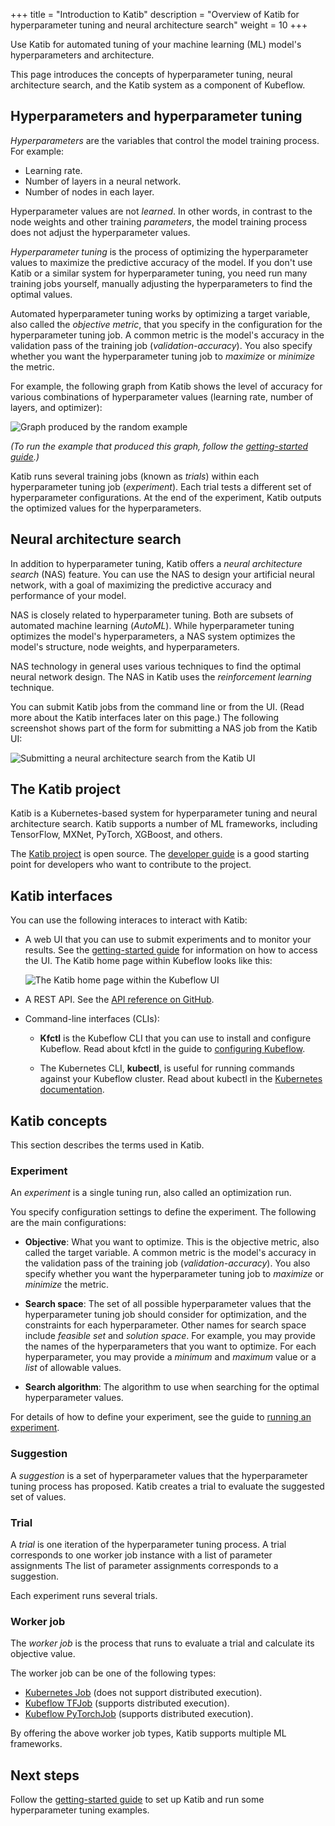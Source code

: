 +++
title = "Introduction to Katib"
description = "Overview of Katib for hyperparameter tuning and neural architecture search"
weight = 10
+++

Use Katib for automated tuning of your machine learning (ML) model's 
hyperparameters and architecture.

This page introduces the concepts of hyperparameter tuning, neural
architecture search, and the Katib system as a component of Kubeflow.

## Hyperparameters and hyperparameter tuning

*Hyperparameters* are the variables that control the model training process. 
For example: 

* Learning rate.
* Number of layers in a neural network.
* Number of nodes in each layer.

Hyperparameter values are not *learned*. In other words, in contrast to the 
node weights and other training *parameters*, the model training process does 
not adjust the hyperparameter values.

*Hyperparameter tuning* is the process of optimizing the hyperparameter values
to maximize the predictive accuracy of the model. If you don't use Katib or a 
similar system for hyperparameter tuning, you need run many training jobs 
yourself, manually adjusting the hyperparameters to find the optimal values.

Automated hyperparameter tuning works by optimizing a target variable, 
also called the *objective metric*, that you specify in the configuration for 
the hyperparameter tuning job. A common metric is the model's accuracy
in the validation pass of the training job (*validation-accuracy*). You also 
specify whether you want the hyperparameter tuning job to *maximize* or 
*minimize* the metric.

For example, the following graph from Katib shows the level of accuracy
for various combinations of hyperparameter values (learning rate, number of 
layers, and optimizer):

<img src="/docs/images/katib-random-example-graph.png" 
  alt="Graph produced by the random example"
  class="mt-3 mb-3 border border-info rounded">

*(To run the example that produced this graph, follow the [getting-started 
guide](/docs/components/hyperparameter-tuning/hyperparameter/).)*

Katib runs several training jobs (known as *trials*) within each
hyperparameter tuning job (*experiment*). Each trial tests a different set of 
hyperparameter configurations. At the end of the experiment, Katib outputs 
the optimized values for the hyperparameters.

## Neural architecture search

In addition to hyperparameter tuning, Katib offers a *neural architecture
search* (NAS) feature. You can use the NAS to design 
your artificial neural network, with a goal of maximizing the predictive 
accuracy and performance of your model.

NAS is closely related to hyperparameter tuning. Both are subsets of automated 
machine learning (*AutoML*). While hyperparameter tuning
optimizes the model's hyperparameters, a NAS system optimizes the model's
structure, node weights, and hyperparameters.

NAS technology in general uses various techniques to find the optimal neural
network design. The NAS in Katib uses the *reinforcement learning* technique.

You can submit Katib jobs from the command line or from the UI. (Read more 
about the Katib interfaces later on this page.) The following screenshot shows
part of the form for submitting a NAS job from the Katib UI:

<img src="/docs/images/katib-neural-architecture-search-ui.png" 
  alt="Submitting a neural architecture search from the Katib UI"
  class="mt-3 mb-3 border border-info rounded">

## The Katib project

Katib is a Kubernetes-based system for hyperparameter tuning and neural 
architecture search. Katib supports a number of ML frameworks, including 
TensorFlow, MXNet, PyTorch, XGBoost, and others.

The [Katib project](https://github.com/kubeflow/katib) is open source. 
The [developer guide](https://github.com/kubeflow/katib/blob/master/docs/developer-guide.md)
is a good starting point for developers who want to contribute to the project.

## Katib interfaces

You can use the following interaces to interact with Katib:

* A web UI that you can use to submit experiments and to monitor your results.
  See the [getting-started 
  guide](/docs/components/hyperparameter-tuning/hyperparameter/#katib-ui)
  for information on how to access the UI.
  The Katib home page within Kubeflow looks like this:

    <img src="/docs/images/katib-home.png" 
      alt="The Katib home page within the Kubeflow UI"
      class="mt-3 mb-3 border border-info rounded">

* A REST API. See the [API reference on 
  GitHub](https://github.com/kubeflow/katib/blob/master/pkg/apis/manager/v1alpha3/gen-doc/api.md).

* Command-line interfaces (CLIs):

  * **Kfctl** is the Kubeflow CLI that you can use to install and configure 
    Kubeflow. Read about kfctl in the guide to 
    [configuring Kubeflow](/docs/other-guides/kustomize/).

  * The Kubernetes CLI, **kubectl**, is useful for running commands against your
    Kubeflow cluster. Read about kubectl in the [Kubernetes 
    documentation](https://kubernetes.io/docs/tasks/tools/install-kubectl/).

## Katib concepts

This section describes the terms used in Katib.

### Experiment

An *experiment* is a single tuning run, also called an optimization run. 

You specify configuration settings to define the experiment. The following are
the main configurations:

* **Objective**: What you want to optimize. This is the objective metric, also
  called the target variable. A common metric is the model's accuracy
  in the validation pass of the training job (*validation-accuracy*). You also 
  specify whether you want the hyperparameter tuning job to *maximize* or 
  *minimize* the metric.

* **Search space**: The set of all possible hyperparameter values that the
  hyperparameter tuning job should consider for optimization, and the
  constraints for each hyperparameter. Other names for search space include 
  *feasible set* and *solution space*. For example, you may provide the
  names of the hyperparameters that you want to optimize. For each
  hyperparameter, you may provide a *minimum* and *maximum* value or a *list* 
  of allowable values.

* **Search algorithm**: The algorithm to use when searching for the optimal
  hyperparameter values.

For details of how to define your experiment, see the guide to [running an 
experiment](/docs/components/hyperparameter-tuning/experiment/).

### Suggestion

A *suggestion* is a set of hyperparameter values that the hyperparameter
tuning process has proposed. Katib creates a trial to evaluate the suggested
set of values.

### Trial

A *trial* is one iteration of the hyperparameter tuning process. A trial
corresponds to one worker job instance with a list of parameter assignments
The list of parameter assignments corresponds to a suggestion.

Each experiment runs several trials.

### Worker job

The *worker job* is the process that runs to evaluate a trial and calculate
its objective value.

The worker job can be one of the following types:

* [Kubernetes Job](https://kubernetes.io/docs/concepts/workloads/controllers/jobs-run-to-completion/)
  (does not support distributed execution). 
* [Kubeflow TFJob](/docs/guides/components/tftraining/) (supports
  distributed execution).
* [Kubeflow PyTorchJob](/docs/guides/components/pytorch/) (supports 
  distributed execution).

By offering the above worker job types, Katib supports multiple ML frameworks.

## Next steps

Follow the [getting-started 
guide](/docs/components/hyperparameter-tuning/hyperparameter/) to set up
Katib and run some hyperparameter tuning examples.
